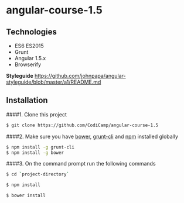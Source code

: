 # angular-course-1.5


## Technologies
- ES6 ES2015
- Grunt
- Angular 1.5.x
- Browserify

**Styleguide**
  https://github.com/johnpapa/angular-styleguide/blob/master/a1/README.md

## Installation

####1. Clone this project


```sh
$ git clone https://github.com/CodiCamp/angular-course-1.5
```

####2.  Make sure you have [bower](http://bower.io/), [grunt-cli](https://www.npmjs.com/package/grunt-cli) and  [npm](https://www.npmjs.org/) installed globally

```sh
$ npm install -g grunt-cli
$ npm install -g bower
```

####3. On the command prompt run the following commands

```sh
$ cd `project-directory`
```

```sh
$ npm install
```

```sh
$ bower install
```
